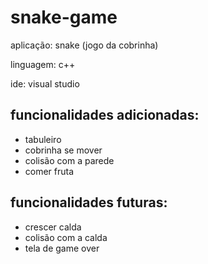 # snake-game
aplicação: snake (jogo da cobrinha)

linguagem: c++ 

ide: visual studio

## funcionalidades adicionadas:

- tabuleiro
- cobrinha se mover
- colisão com a parede
- comer fruta

## funcionalidades futuras:

- crescer calda
- colisão com a calda
- tela de game over
